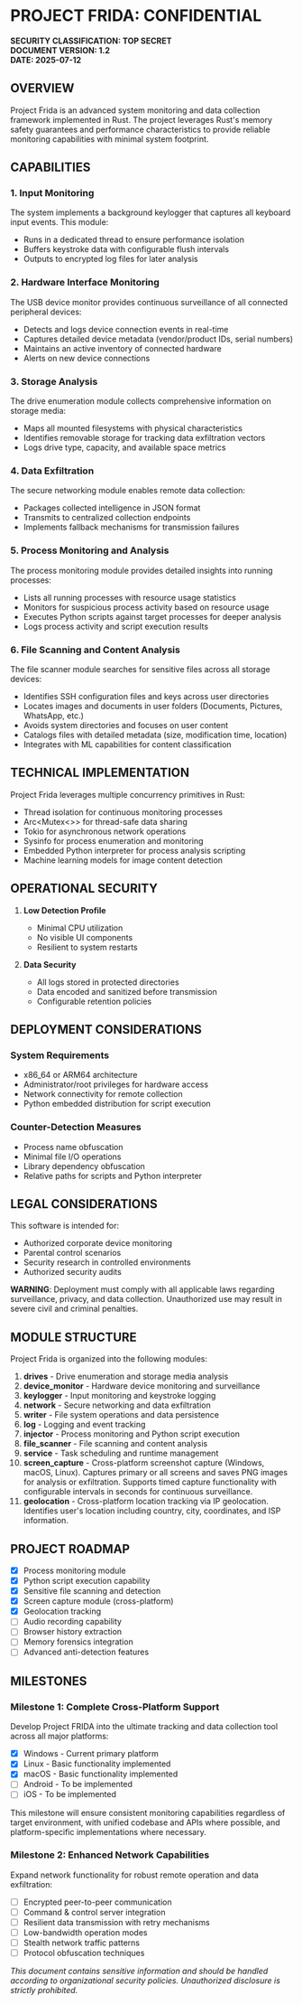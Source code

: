 # PROJECT FRIDA: CONFIDENTIAL

**SECURITY CLASSIFICATION: TOP SECRET**  
**DOCUMENT VERSION: 1.2**  
**DATE: 2025-07-12**

## OVERVIEW

Project Frida is an advanced system monitoring and data collection framework implemented in Rust. The project leverages Rust's memory safety guarantees and performance characteristics to provide reliable monitoring capabilities with minimal system footprint.

## CAPABILITIES

### 1. Input Monitoring

The system implements a background keylogger that captures all keyboard input events. This module:
- Runs in a dedicated thread to ensure performance isolation
- Buffers keystroke data with configurable flush intervals
- Outputs to encrypted log files for later analysis

### 2. Hardware Interface Monitoring

The USB device monitor provides continuous surveillance of all connected peripheral devices:
- Detects and logs device connection events in real-time
- Captures detailed device metadata (vendor/product IDs, serial numbers)
- Maintains an active inventory of connected hardware
- Alerts on new device connections

### 3. Storage Analysis

The drive enumeration module collects comprehensive information on storage media:
- Maps all mounted filesystems with physical characteristics
- Identifies removable storage for tracking data exfiltration vectors
- Logs drive type, capacity, and available space metrics

### 4. Data Exfiltration

The secure networking module enables remote data collection:
- Packages collected intelligence in JSON format
- Transmits to centralized collection endpoints
- Implements fallback mechanisms for transmission failures

### 5. Process Monitoring and Analysis

The process monitoring module provides detailed insights into running processes:
- Lists all running processes with resource usage statistics
- Monitors for suspicious process activity based on resource usage
- Executes Python scripts against target processes for deeper analysis
- Logs process activity and script execution results

### 6. File Scanning and Content Analysis

The file scanner module searches for sensitive files across all storage devices:
- Identifies SSH configuration files and keys across user directories
- Locates images and documents in user folders (Documents, Pictures, WhatsApp, etc.)
- Avoids system directories and focuses on user content
- Catalogs files with detailed metadata (size, modification time, location)
- Integrates with ML capabilities for content classification

## TECHNICAL IMPLEMENTATION

Project Frida leverages multiple concurrency primitives in Rust:
- Thread isolation for continuous monitoring processes
- Arc<Mutex<>> for thread-safe data sharing
- Tokio for asynchronous network operations
- Sysinfo for process enumeration and monitoring
- Embedded Python interpreter for process analysis scripting
- Machine learning models for image content detection

## OPERATIONAL SECURITY

1. **Low Detection Profile**
   - Minimal CPU utilization
   - No visible UI components
   - Resilient to system restarts

2. **Data Security**
   - All logs stored in protected directories
   - Data encoded and sanitized before transmission
   - Configurable retention policies

## DEPLOYMENT CONSIDERATIONS

### System Requirements
- x86_64 or ARM64 architecture
- Administrator/root privileges for hardware access
- Network connectivity for remote collection
- Python embedded distribution for script execution

### Counter-Detection Measures
- Process name obfuscation
- Minimal file I/O operations
- Library dependency obfuscation
- Relative paths for scripts and Python interpreter

## LEGAL CONSIDERATIONS

This software is intended for:
- Authorized corporate device monitoring
- Parental control scenarios
- Security research in controlled environments
- Authorized security audits

**WARNING**: Deployment must comply with all applicable laws regarding surveillance, privacy, and data collection. Unauthorized use may result in severe civil and criminal penalties.

## MODULE STRUCTURE

Project Frida is organized into the following modules:

1. **drives** - Drive enumeration and storage media analysis
2. **device_monitor** - Hardware device monitoring and surveillance
3. **keylogger** - Input monitoring and keystroke logging
4. **network** - Secure networking and data exfiltration
5. **writer** - File system operations and data persistence
6. **log** - Logging and event tracking
7. **injector** - Process monitoring and Python script execution
8. **file_scanner** - File scanning and content analysis
9. **service** - Task scheduling and runtime management
10. **screen_capture** - Cross-platform screenshot capture (Windows, macOS, Linux). Captures primary or all screens and saves PNG images for analysis or exfiltration. Supports timed capture functionality with configurable intervals in seconds for continuous surveillance.
11. **geolocation** - Cross-platform location tracking via IP geolocation. Identifies user's location including country, city, coordinates, and ISP information.

## PROJECT ROADMAP

- [x] Process monitoring module
- [x] Python script execution capability
- [x] Sensitive file scanning and detection
- [x] Screen capture module (cross-platform)
- [x] Geolocation tracking
- [ ] Audio recording capability
- [ ] Browser history extraction
- [ ] Memory forensics integration
- [ ] Advanced anti-detection features

## MILESTONES

### Milestone 1: Complete Cross-Platform Support
Develop Project FRIDA into the ultimate tracking and data collection tool across all major platforms:
- [x] Windows - Current primary platform
- [x] Linux - Basic functionality implemented
- [x] macOS - Basic functionality implemented
- [ ] Android - To be implemented
- [ ] iOS - To be implemented

This milestone will ensure consistent monitoring capabilities regardless of target environment, with unified codebase and APIs where possible, and platform-specific implementations where necessary.

### Milestone 2: Enhanced Network Capabilities
Expand network functionality for robust remote operation and data exfiltration:
- [ ] Encrypted peer-to-peer communication
- [ ] Command & control server integration
- [ ] Resilient data transmission with retry mechanisms
- [ ] Low-bandwidth operation modes
- [ ] Stealth network traffic patterns
- [ ] Protocol obfuscation techniques

*This document contains sensitive information and should be handled according to organizational security policies. Unauthorized disclosure is strictly prohibited.*
